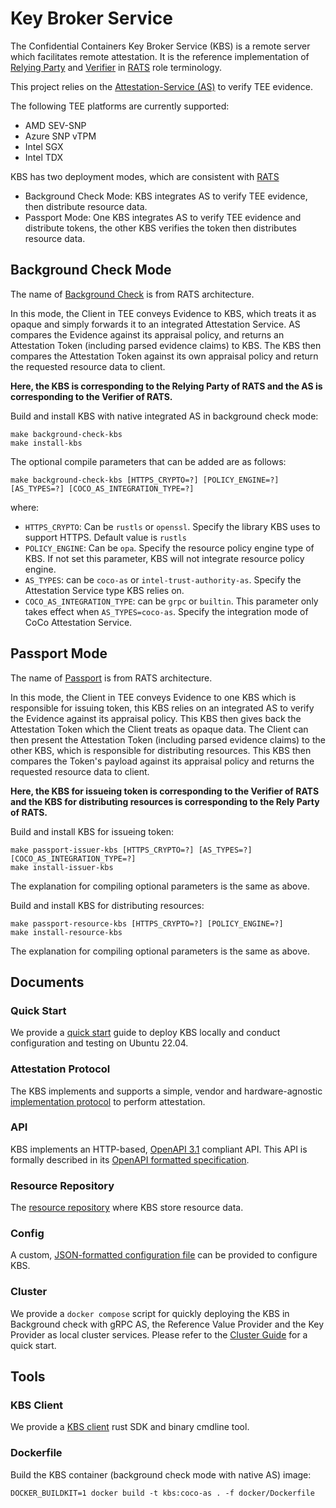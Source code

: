 # Key Broker Service

The Confidential Containers Key Broker Service (KBS) is a remote server which facilitates remote attestation.
It is the reference implementation of [Relying Party](https://www.ietf.org/archive/id/draft-ietf-rats-architecture-22.html)
and [Verifier](https://www.ietf.org/archive/id/draft-ietf-rats-architecture-22.html) in [RATS](https://datatracker.ietf.org/doc/draft-ietf-rats-architecture/)
role terminology.

This project relies on the [Attestation-Service (AS)](https://github.com/confidential-containers/attestation-service) to verify TEE evidence.

The following TEE platforms are currently supported:

- AMD SEV-SNP
- Azure SNP vTPM
- Intel SGX
- Intel TDX

KBS has two deployment modes, which are consistent with [RATS](https://www.ietf.org/archive/id/draft-ietf-rats-architecture-22.html)
- Background Check Mode: KBS integrates AS to verify TEE evidence, then distribute resource data.
- Passport Mode: One KBS integrates AS to verify TEE evidence and distribute tokens,
the other KBS verifies the token then distributes resource data.

## Background Check Mode

The name of [Background Check](https://www.ietf.org/archive/id/draft-ietf-rats-architecture-22.html#section-5.2) is from RATS architecture.

In this mode, the Client in TEE conveys Evidence to KBS,
which treats it as opaque and simply forwards it to an integrated Attestation Service.
AS compares the Evidence against its appraisal policy, and returns an Attestation Token (including parsed evidence claims) to KBS.
The KBS then compares the Attestation Token against its own appraisal policy and return the requested resource data to client.

**Here, the KBS is corresponding to the Relying Party of RATS and the AS is corresponding to the Verifier of RATS.**

Build and install KBS with native integrated AS in background check mode:
```shell
make background-check-kbs
make install-kbs
```

The optional compile parameters that can be added are as follows:
```shell
make background-check-kbs [HTTPS_CRYPTO=?] [POLICY_ENGINE=?] [AS_TYPES=?] [COCO_AS_INTEGRATION_TYPE=?]
```

where:
- `HTTPS_CRYPTO`: 
Can be `rustls` or `openssl`. Specify the library KBS uses to support HTTPS.
Default value is `rustls`
- `POLICY_ENGINE`: Can be `opa`.
Specify the resource policy engine type of KBS.
If not set this parameter, KBS will not integrate resource policy engine.
- `AS_TYPES`: can be `coco-as` or `intel-trust-authority-as`.
Specify the Attestation Service type KBS relies on.
- `COCO_AS_INTEGRATION_TYPE`: can be `grpc` or `builtin`. This parameter only takes effect when `AS_TYPES=coco-as`.
Specify the integration mode of CoCo Attestation Service.


## Passport Mode

The name of [Passport](https://www.ietf.org/archive/id/draft-ietf-rats-architecture-22.html#section-5.1) is from RATS architecture.

In this mode, the Client in TEE conveys Evidence to one KBS which is responsible for issuing token,
this KBS relies on an integrated AS to verify the Evidence against its appraisal policy.
This KBS then gives back the Attestation Token which the Client treats as opaque data.
The Client can then present the Attestation Token (including parsed evidence claims) to the other KBS,
which is responsible for distributing resources.
This KBS then compares the Token's payload against its appraisal policy and returns the requested resource data to client.

**Here, the KBS for issueing token is corresponding to the Verifier of RATS and the KBS for distributing resources is corresponding to the Rely Party of RATS.**

Build and install KBS for issueing token:
```shell
make passport-issuer-kbs [HTTPS_CRYPTO=?] [AS_TYPES=?] [COCO_AS_INTEGRATION_TYPE=?]
make install-issuer-kbs
```

The explanation for compiling optional parameters is the same as above.

Build and install KBS for distributing resources:
```shell
make passport-resource-kbs [HTTPS_CRYPTO=?] [POLICY_ENGINE=?]
make install-resource-kbs
```

The explanation for compiling optional parameters is the same as above.

## Documents

### Quick Start

We provide a [quick start](./quickstart.md) guide to deploy KBS locally and conduct configuration and testing on Ubuntu 22.04.

### Attestation Protocol
The KBS implements and supports a simple, vendor and hardware-agnostic
[implementation protocol](./docs/kbs_attestation_protocol.md) to perform attestation.

### API
KBS implements an HTTP-based, [OpenAPI 3.1](https://spec.openapis.org/oas/v3.1.0) compliant API.
This API is formally described in its [OpenAPI formatted specification](./docs/kbs.yaml).

### Resource Repository
The [resource repository](./docs/resource_repository.md) where KBS store resource data.

### Config
A custom, [JSON-formatted configuration file](./docs/config.md) can be provided to configure KBS.

### Cluster
We provide a `docker compose` script for quickly deploying the KBS in Background check with gRPC AS,
the Reference Value Provider and the Key Provider
as local cluster services. Please refer to the [Cluster Guide](./docs/cluster.md)
for a quick start.

## Tools

### KBS Client
We provide a [KBS client](./tools/client/) rust SDK and binary cmdline tool.

### Dockerfile
Build the KBS container (background check mode with native AS) image:

```shell
DOCKER_BUILDKIT=1 docker build -t kbs:coco-as . -f docker/Dockerfile
```
